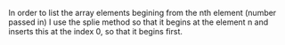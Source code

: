 In order to list the array elements begining from the nth element (number passed in) I use the splie method so that it begins at the element n and inserts this at the index 0, so that it begins first.